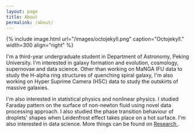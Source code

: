 ```yaml
---
layout: page
title: About
permalink: /about/
---
```


{% include image.html url="/images/octojekyll.png" caption="Octojekyll." width=300 align="right" %}

I'm a third-year undergraduate student in Department of Astronomy, Peking University. I'm interested in galaxy formation and evolution, cosmology, supernovae and data science. Other than working on MaNGA IFU data to study the H-alpha ring structures of quenching spiral galaxy, I'm also working on Hyper Suprime Camera (HSC) data to study the outskirts of massive galaxies.

I'm also interested in statistical physics and nonlinear physics. I studied Faraday pattern on the surface of non-newton fluid using novel data processing approach. I also studied the phase transition behaviour of droplets' shapes when Leidenfrost effect takes place on a hot surface. I'm also interested in data science. More things can be found on <a href="https://astrojacobli.github.io/research/">Research </a>.